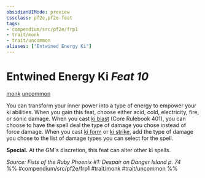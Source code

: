 ```yaml
---
obsidianUIMode: preview
cssclass: pf2e,pf2e-feat
tags:
- compendium/src/pf2e/frp1
- trait/monk
- trait/uncommon
aliases: ["Entwined Energy Ki"]
---
```

# Entwined Energy Ki  *Feat 10*  
[monk](Reference/Rules/Traits/monk.md "Monk Class Trait")  [uncommon](uncommon.md "Uncommon Rarity Trait")  


You can transform your inner power into a type of energy to empower your ki abilities. When you gain this feat, choose either acid, cold, electricity, fire, or sonic damage. When you cast [ki blast](Reference/Compendium/Spells/ki-blast.md) (Core Rulebook 401), you can choose to have the spell deal the type of damage you chose instead of force damage. When you cast [ki form](Reference/Compendium/Spells/ki-form-apg.md) or [ki strike](Reference/Compendium/Spells/ki-strike.md), add the type of damage you chose to the list of damage types you can select for the spell.

**Special.** At the GM's discretion, this feat can alter other ki spells.

*Source: Fists of the Ruby Phoenix #1: Despair on Danger Island p. 74*  
%% #compendium/src/pf2e/frp1 #trait/monk #trait/uncommon %%